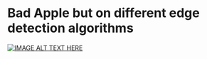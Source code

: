 # Bad Apple but on different edge detection algorithms
[![IMAGE ALT TEXT HERE](https://img.youtube.com/vi/https://www.youtube.com/watch?v=iR1Y-O2sEkY&ab_channel=NanoTube/0.jpg)](https://www.youtube.com/watch?v=iR1Y-O2sEkY&ab_channel=NanoTube)

